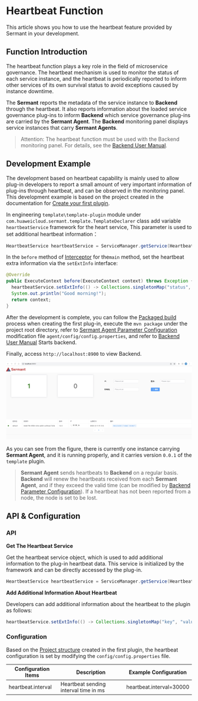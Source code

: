 # Heartbeat Function

This article shows you how to use the heartbeat feature provided by Sermant in your development.

## Function Introduction

The heartbeat function plays a key role in the field of microservice governance. The heartbeat mechanism is used to monitor the status of each service instance, and the heartbeat is periodically reported to inform other services of its own survival status to avoid exceptions caused by instance downtime.

The **Sermant** reports the metadata of the service instance to **Backend** through the heartbeat. It also reports information about the loaded service governance plug-ins to inform **Backend** which service governance plug-ins are carried by the **Sermant Agent**. The **Backend** monitoring panel displays service instances that carry **Sermant Agents**.

> Attention: The heartbeat function must be used with the Backend monitoring panel. For details, see the [Backend User Manual](../user-guide/backend.md).

## Development Example

The development based on heartbeat capability is mainly used to allow plug-in developers to report a small amount of very important information of plug-ins through heartbeat, and can be observed in the monitoring panel. This development example is based on the project created in the documentation for [Create your first plugin](README.md).

In engineering `template\template-plugin` module under `com.huaweicloud.sermant.template.TemplateDeclarer` class add variable `heartbeatService` framework for the heart service, This parameter is used to set additional heartbeat information：

```java
HeartbeatService heartbeatService = ServiceManager.getService(HeartbeatService.class);
```

In the `before` method of [Interceptor](bytecode-enhancement.md#Interceptor) for the`main` method, set the heartbeat extra information via the `setExtInfo` interface:

```java
@Override
public ExecuteContext before(ExecuteContext context) throws Exception {
  heartbeatService.setExtInfo(() -> Collections.singletonMap("status", "started"));
  System.out.println("Good morning!");
  return context;
}
```

After the development is complete, you can follow the [Packaged build](README.md#Packaged-build) process when creating the first plug-in, execute the `mvn package` under the project root directory, refer to [Sermant Agent Parameter Configuration](../user-guide/sermant-agent.md#Parameter-Configuration) modification file `agent/config/config.properties`, and refer to [Backend User Manual](../user-guide/backend.md) Starts backend.

Finally, access `http://localhost:8900` to view Backend.

![pic](../../../binary-doc/backend_sermant_info.png)

As you can see from the figure, there is currently one instance carrying **Sermant Agent**, and it is running properly, and it carries version `0.0.1` of the `template` plugin.

> **Sermant Agent** sends heartbeats to **Backend** on a regular basis. **Backend** will renew the heartbeats received from each **Sermant Agent**, and if they exceed the valid time (can be modified by [Backend Parameter Configuration](../user-guide/backend.md#Backend-Parameter-Configuration)). If a heartbeat has not been reported from a node, the node is set to be lost.

## API & Configuration

### API

**Get The Heartbeat Service**

Get the heartbeat service object, which is used to add additional information to the plug-in heartbeat data. This service is initialized by the framework and can be directly accessed by the plug-in.

```java
HeartbeatService heartbeatService = ServiceManager.getService(HeartbeatService.class);
```

**Add Additional Information About Heartbeat**

Developers can add additional information about the heartbeat to the plugin as follows:

```java
heartbeatService.setExtInfo(() -> Collections.singletonMap("key", "value"));
```

### Configuration

Based on the [Project structure](README.md#Project-structure) created in the first plugin, the heartbeat configuration is set by modifying the `config/config.properties` file.

|Configuration Items|Description|Example Configuration|
|---|---|---|
| heartbeat.interval | Heartbeat sending interval time in ms | heartbeat.interval=30000 |